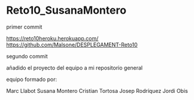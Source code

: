 # Reto10_SusanaMontero

primer commit


https://reto10heroku.herokuapp.com/
https://github.com/Malsone/DESPLEGAMENT-Reto10

segundo commit

añadido el proyecto del equipo a mi repositorio general

equipo formado por:

Marc Llabot
Susana Montero
Cristian Tortosa
Josep Rodríquez
Jordi Obis